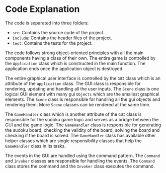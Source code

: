 # Code Explanation

The code is separated into three folders:
- `src`: Contains the source code of the project.
- `include`: Contains the header files of the project.
- `test`: Contains the tests for the project.

The code follows strong object-oriented principles with all the main components having a class of their own. The entire game is controlled by the `Application` class which is constructed in the main function. The application ends once the application object is destroyed.

The entire graphical user interface is controlled by the `GUI` class which is an attribute of the `application` class. The GUI class is responsible for rendering, updating and handling all the user inputs. The `Scene` class is one logical GUI element with many gui `Objects` which are the smallest graphical elements. The `Scene` class is responsible for handling all the gui objects and rendering them. More `Scene` classes can be rendered at the same time.

The `GameHandler` class which is another attribute of the `GUI` class is responsible for the sudoku game logic and serves as a bridge between the GUI and the game logic. The `GameHandler` class is responsible for generating the sudoku board, checking the validity of the board, solving the board and checking if the board is solved. The `GameHandler` class has available other helper classes which are single responsibility classes that help the `GameHandler` class in its tasks.

The events in the GUI are handled using the command pattern. The `Command` and `Invoker` classes are responsible for handling the events. The `Command` class stores the command and the `Invoker` class executes the command.